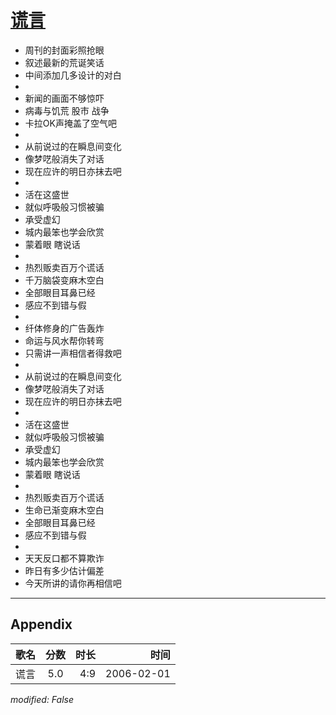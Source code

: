 # [谎言](https://music.163.com/song?id=66036)

* 周刊的封面彩照抢眼
* 叙述最新的荒诞笑话
* 中间添加几多设计的对白
* 
* 新闻的画面不够惊吓
* 病毒与饥荒 股市 战争
* 卡拉OK声掩盖了空气吧
* 
* 从前说过的在瞬息间变化
* 像梦呓般消失了对话
* 现在应许的明日亦抹去吧
* 
* 活在这盛世
* 就似呼吸般习惯被骗
* 承受虚幻
* 城内最笨也学会欣赏
* 蒙着眼 瞎说话
* 
* 热烈贩卖百万个谎话
* 千万脑袋变麻木空白
* 全部眼目耳鼻已经
* 感应不到错与假
* 
* 纤体修身的广告轰炸
* 命运与风水帮你转弯
* 只需讲一声相信者得救吧
* 
* 从前说过的在瞬息间变化
* 像梦呓般消失了对话
* 现在应许的明日亦抹去吧
* 
* 活在这盛世
* 就似呼吸般习惯被骗
* 承受虚幻
* 城内最笨也学会欣赏
* 蒙着眼 瞎说话
* 
* 热烈贩卖百万个谎话
* 生命已渐变麻木空白
* 全部眼目耳鼻已经
* 感应不到错与假
* 
* 天天反口都不算欺诈
* 昨日有多少估计偏差
* 今天所讲的请你再相信吧


---

## Appendix

|歌名|分数|时长|时间|
|:---|:---:|---:|---:|
|谎言|5.0|4:9|2006-02-01

*modified: False*